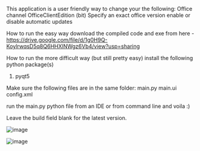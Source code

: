This application is a user friendly way to change your the following:
  Office channel
  OfficeClientEdition (bit)
  Specify an exact office version 
  enable or disable automatic updates

How to run the easy way
  download the compiled code and exe from here - https://drive.google.com/file/d/1g0H9Q-KoylrwqsD5q8Q6HHXlNWgz6Vb4/view?usp=sharing
  
How to run the more difficult way (but still pretty easy)
  install the following python package(s)
  1. pyqt5
  
  Make sure the following files are in the same folder:
    main.py
    main.ui
    config.xml
   
   run the main.py python file from an IDE or from command line and voila :)
   
Leave the build field blank for the latest version. 
  
![image](https://user-images.githubusercontent.com/95471799/216653273-4060e392-cb7e-4385-b605-de43e3cbbb18.png)

![image](https://user-images.githubusercontent.com/95471799/216653318-09efafa9-6b8f-410e-ba9b-ead2d60ef781.png)


